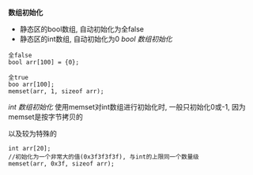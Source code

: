 **数组初始化**
* 静态区的bool数组, 自动初始化为全false
* 静态区的int数组, 自动初始化为0
*bool 数组初始化*
```
全false
bool arr[100] = {0};

全true
boo arr[100];
memset(arr, 1, sizeof arr);
```

*int 数组初始化*
使用memset对int数组进行初始化时, 一般只初始化0或-1, 因为memset是按字节拷贝的

以及较为特殊的
```
int arr[20];
//初始化为一个非常大的值(0x3f3f3f3f), 与int的上限同一个数量级
memset(arr, 0x3f, sizeof arr);
```

